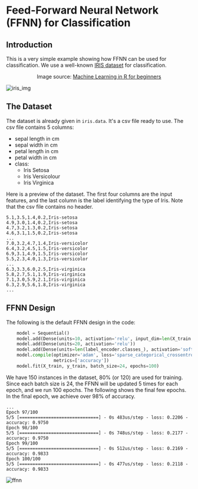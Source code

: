 # Feed-Forward Neural Network (FFNN) for Classification

## Introduction

This is a very simple example showing how FFNN can be used for classification.
We use a well-known [IRIS dataset](https://www.kaggle.com/datasets/uciml/iris) for classification.


<p align="center">Image source: <a href="https://www.datacamp.com/tutorial/machine-learning-in-r">Machine Learning in R for beginners</a></p>

![iris_img](https://github.com/cfoh/FFNN-Examples/assets/51439829/6453f36d-9831-4c02-9b8d-ef8e51e7aa46)

## The Dataset

The dataset is already given in `iris.data`. It's a csv file ready to use. The csv file contains 5 columns:
- sepal length in cm
- sepal width in cm
- petal length in cm
- petal width in cm
- class: 
  - Iris Setosa
  - Iris Versicolour
  - Iris Virginica

Here is a preview of the dataset. The first four columns are the input features, and the last column is the label identifying the type of Iris. Note that the csv file contains no header.

```
5.1,3.5,1.4,0.2,Iris-setosa
4.9,3.0,1.4,0.2,Iris-setosa
4.7,3.2,1.3,0.2,Iris-setosa
4.6,3.1,1.5,0.2,Iris-setosa
...
7.0,3.2,4.7,1.4,Iris-versicolor
6.4,3.2,4.5,1.5,Iris-versicolor
6.9,3.1,4.9,1.5,Iris-versicolor
5.5,2.3,4.0,1.3,Iris-versicolor
...
6.3,3.3,6.0,2.5,Iris-virginica
5.8,2.7,5.1,1.9,Iris-virginica
7.1,3.0,5.9,2.1,Iris-virginica
6.3,2.9,5.6,1.8,Iris-virginica
...
```

## FFNN Design

The following is the default FFNN design in the code:

```python
    model = Sequential()
    model.add(Dense(units=10, activation='relu', input_dim=len(X_train.columns)))
    model.add(Dense(units=20, activation='relu'))
    model.add(Dense(units=len(label_encoder.classes_), activation='softmax'))
    model.compile(optimizer='adam', loss='sparse_categorical_crossentropy', 
                  metrics=['accuracy'])
    model.fit(X_train, y_train, batch_size=24, epochs=100) 
```

We have 150 instances in the dataset, 80% (or 120) are used for training. Since each batch size is 24, the FFNN will be updated 5 times for each epoch, and we run 100 epochs. The following shows the final few epochs. In the final epoch, we achieve over 98% of accuracy.

```
...
Epoch 97/100
5/5 [==============================] - 0s 483us/step - loss: 0.2206 - accuracy: 0.9750
Epoch 98/100
5/5 [==============================] - 0s 748us/step - loss: 0.2177 - accuracy: 0.9750
Epoch 99/100
5/5 [==============================] - 0s 512us/step - loss: 0.2169 - accuracy: 0.9833
Epoch 100/100
5/5 [==============================] - 0s 477us/step - loss: 0.2118 - accuracy: 0.9833
```

![ffnn](https://github.com/cfoh/FFNN-Examples/assets/51439829/6a75fab2-e3e0-49c0-9eda-4f06d6959f11)
